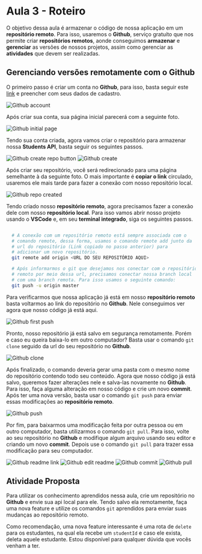 # Aula 3 - Roteiro

O objetivo dessa aula é armazenar o código de nossa aplicação em um **repositório remoto**. Para isso, usaremos o **Github**, serviço gratuíto que nos permite criar **repositórios remotos**, aonde conseguimos **armazenar** e **gerenciar** as versões de nossos projetos, assim como gerenciar as **atividades** que devem ser realizadas.

## Gerenciando versões remotamente com o Github

O primeiro passo é criar um conta no **Github**, para isso, basta seguir este [link](https://github.com/signup?ref_cta=Sign+up&ref_loc=header+logged+out&ref_page=%2F&source=header-home) e preencher com seus dados de cadastro.

![Github account](images/github-account.png)

Após criar sua conta, sua página inicial parecerá com a seguinte foto.

![Github initial page](images/github-start-page.png)

Tendo sua conta criada, agora vamos criar o repositório para armazenar nossa **Students API**, basta seguir os seguintes passos.

![Github create repo button](images/start-repository.png)
![Github create](images/create-repo.png)

Após criar seu repositório, você será redirecionado para uma página semelhante à da seguinte foto. O mais importante é **copiar o link** circulado, usaremos ele mais tarde para fazer a conexão com nosso repositório local.

![Github repo created](images/repository-created.png)

Tendo criado nosso **repositório remoto**, agora precisamos fazer a conexão dele com nosso **repositório local**. Para isso vamos abrir nosso projeto usando o **VSCode** e, em seu **terminal integrado**, siga os seguintes passos.

```bash

  # A conexão com um repositório remoto está sempre associada com o
  # comando remote, dessa forma, usamos o comando remote add junto da
  # url do repositório (Link copiado no passo anterior) para
  # adicionar um novo repositório.
  git remote add origin <URL DO SEU REPOSITÓRIO AQUI>

  # Após informarmos o git que desejamos nos conectar com o repositório
  # remoto por meio dessa url, precisamos conectar nossa branch local
  # com uma branch remota. Para isso usamos o seguinte comando:
  git push -u origin master

```

Para verificarmos que nossa aplicação já está em nosso **repositório remoto** basta voltarmos ao link do repositório no **Github**. Nele conseguimos ver agora que nosso código já está aqui.

![Github first push](images/first-push.png)

Pronto, nosso repositório já está salvo em segurança remotamente. Porém e caso eu queira baixa-lo em outro computador? Basta usar o comando `git clone` seguido da url do seu repositório no **Github**.

![Github clone](images/git-clone.png)

Após finalizado, o comando deveria gerar uma pasta com o mesmo nome do repositório contendo todo seu conteúdo. Agora que nosso código já está salvo, queremos fazer alterações nele e salva-las novamente no **Github**. Para isso, faça alguma alteração em nosso código e crie um novo **commit**. Após ter uma nova versão, basta usar o comando `git push` para enviar essas modificações ao **repositório remoto**.

![Github push](images/git-push.png)

Por fim, para baixarmos uma modificação feita por outra pessoa ou em outro computador, basta utilizarmos o comando `git pull`. Para isso, volte ao seu repositório no **Github** e modifique algum arquivo usando seu editor e criando um novo **commit**. Depois use o comando `git pull` para trazer essa modificação para seu computador.

![Github readme link](images/readme-link.png)
![Github edit readme](images/edit-readme.png)
![Github commit](images/github-commit.png)
![Github pull](images/git-pull.png)

## Atividade Proposta

Para utilizar os conhecimento aprendidos nessa aula, crie um repositório no **Github** e envie sua api local para ele. Tendo salvo ela remotamente, faça uma nova feature e utilize os comandos `git` aprendidos para enviar suas mudanças ao repositório remoto.

Como recomendação, uma nova feature interessante é uma rota de `delete` para os estudantes, na qual ela recebe um `studentId` e caso ele exista, deleta aquele estudante. Estou disponível para qualquer dúvida que vocês venham a ter.
